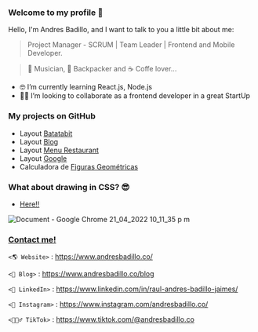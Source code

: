 ### Welcome to my profile 👋

Hello, I'm Andres Badillo, and I want to talk to you a little bit about me: 

>Project Manager - SCRUM | Team Leader | Frontend and Mobile Developer.

>🎸 Musician, 🛫 Backpacker and ☕ Coffe lover...  
  

- 🤓 I’m currently learning React.js, Node.js
- 🤝🏻 I’m looking to collaborate as a frontend developer in a great StartUp

### My projects on GitHub

* Layout [Batatabit](https://andresbadillo.github.io/layout_batatabit/)
* Layout [Blog](https://andresbadillo.github.io/layout_blog/)
* Layout [Menu Restaurant](https://andresbadillo.github.io/Demo_Layout_GRID/)
* Layout [Google](https://andresbadillo.github.io/layout_google/)
* Calculadora de [Figuras Geométricas](https://andresbadillo.github.io/layout_google/)

### What about drawing in CSS? 😎

* [Here!!](https://andresbadillo.github.io/dibujo_css_1/)

![Document - Google Chrome 21_04_2022 10_11_35 p  m](https://user-images.githubusercontent.com/26679688/164589958-9f9f160b-007c-44af-bd33-82e9dfd27123.png)

 
### [Contact me!](https://www.andresbadillo.co/contacto)

`<🌎 Website>` : <https://www.andresbadillo.co/>

`<📰 Blog>` : <https://www.andresbadillo.co/blog>

`<💼 LinkedIn>` : <https://www.linkedin.com/in/raul-andres-badillo-jaimes/>

`<🎈 Instagram>` : <https://www.instagram.com/andresbadillo.co/>

`<🏋🏻‍♂️ TikTok>` : <https://www.tiktok.com/@andresbadillo.co>

<!--
**andresbadillo/andresbadillo** is a ✨ _special_ ✨ repository because its `README.md` (this file) appears on your GitHub profile.

Here are some ideas to get you started:

- 🔭 I’m currently working on ...
- 🌱 I’m currently learning ...
- 👯 I’m looking to collaborate on ...
- 🤔 I’m looking for help with ...
- 💬 Ask me about ...
- 📫 How to reach me: ...
- 😄 Pronouns: ...
- ⚡ Fun fact: ...
-->
